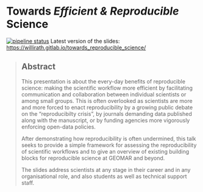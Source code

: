 # Towards _Efficient & Reproducible_ Science

[![pipeline status](https://gitlab.com/willirath/towards_reproducible_science/badges/master/pipeline.svg)](https://gitlab.com/willirath/towards_reproducible_science/commits/master)
Latest version of the slides: <https://willirath.gitlab.io/towards_reproducible_science/>

> ## Abstract
>
> This presentation is about the every-day benefits of reproducible science:
> making the scientific workflow more efficient by facilitating communication
> and collaboration between individual scientists or among small groups.  This
> is often overlooked as scientists are more and more forced to enact
> reproducibility by a growing public debate on the “reproducibilty crisis”, by
> journals demanding data published along with the manuscript, or by funding
> agencies more vigorously enforcing open-data policies.
>
> After demonstrating how reproducibility is often undermined, this talk seeks
> to provide a simple framework for assessing the reproducibility of scientific
> workflows and to give an overview of existing building blocks for
> reproducible science at GEOMAR and beyond.
>
> The slides address scientists at any stage in their career and in any
> organisational role, and also students as well as technical support staff.
